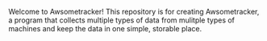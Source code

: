 Welcome to Awsometracker!
This repository is for creating Awsometracker, a program that collects multiple types of data from mulitple types of machines and keep the data in one simple, storable place. 
